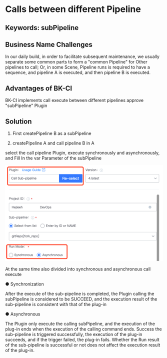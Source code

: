  # Calls between different Pipeline 


 ## Keywords: subPipeline 

 ## Business Name Challenges 

 In our daily build, in order to facilitate subsequent maintenance, we usually separate some common parts to form a "common Pipeline" for Other pipelines to call; Or, in some Scene, Pipeline runs is required to have a sequence, and pipeline A is executed, and then pipeline B is executed. 

 ## Advantages of BK-CI 

 BK-CI implements call execute between different pipelines approve "subPipeline" Plugin 

 ## Solution 

 1. First createPipeline B as a subPipeline 

 2. createPipeline A and call pipeline B in A 

 select the call pipeline Plugin, execute synchronously and asynchronously, and Fill In the var Parameter of the subPipeline 


 ![&#x56FE;1](../../../assets/scene-call-pipeline-diff-a.png) 

 At the same time also divided into synchronous and asynchronous call execute 

 ● Synchronization 

 After the execute of the sub-pipeline is completed, the Plugin calling the subPipeline is considered to be SUCCEED, and the execution result of the sub-pipeline is consistent with that of the plug-in 

 ● Asynchronous 

 The Plugin only execute the calling subPipeline, and the execution of the plug-in ends when the execution of the calling command ends. Success the sub-pipeline is triggered successfully, the execution of the plug-in succeeds, and if the trigger failed, the plug-in fails. Whether the Run result of the sub-pipeline is successful or not does not affect the execution result of the plug-in. 